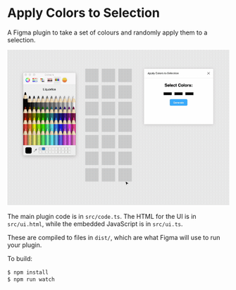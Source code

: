 # Apply Colors to Selection
A Figma plugin to take a set of colours and randomly apply them to a selection.

![](./assets/figma-apply-colors-to-selection.gif)

The main plugin code is in `src/code.ts`. The HTML for the UI is in
`src/ui.html`, while the embedded JavaScript is in `src/ui.ts`.

These are compiled to files in `dist/`, which are what Figma will use to run
your plugin.

To build:

    $ npm install
    $ npm run watch
